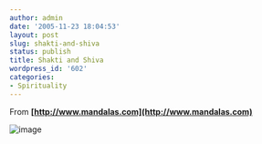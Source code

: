 ```yaml
---
author: admin
date: '2005-11-23 18:04:53'
layout: post
slug: shakti-and-shiva
status: publish
title: Shakti and Shiva
wordpress_id: '602'
categories:
- Spirituality
---
```


From **[http://www.mandalas.com](http://www.mandalas.com)**

![image](http://www.arcanology.com/images/shaktishiva.jpg)
